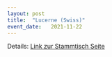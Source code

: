 ```yaml
---
layout: post
title:  "Lucerne (Swiss)"
event_date:   2021-11-22
---
```


Details: [Link zur Stammtisch Seite](https://sapstammtisch.github.io/Luzern/)